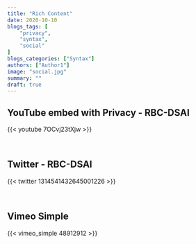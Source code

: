 ```yaml
---
title: "Rich Content"
date: 2020-10-10
blogs_tags: [
    "privacy",
    "syntax",
    "social"
]
blogs_categories: ["Syntax"]
authors: ["Author1"]
image: "social.jpg"
summary: ""
draft: true
---
```


## YouTube embed with Privacy - RBC-DSAI

{{< youtube 7OCvj23tXjw >}}

<br>



## Twitter - RBC-DSAI

{{< twitter 1314541432645001226 >}}

<br>



## Vimeo Simple

{{< vimeo_simple 48912912 >}}
